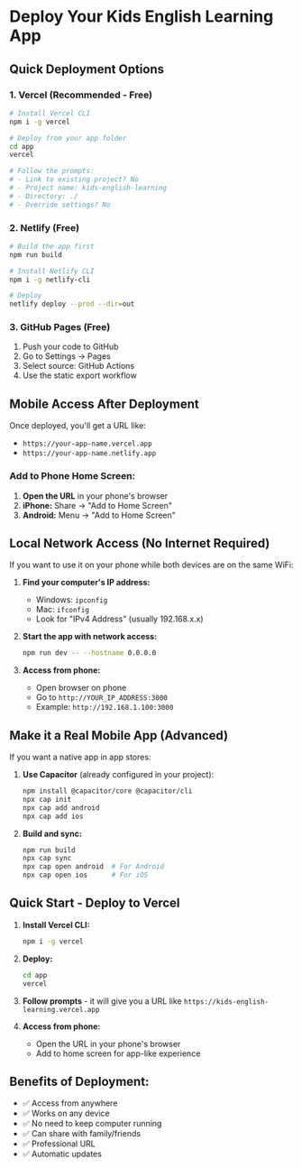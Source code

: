 # Deploy Your Kids English Learning App

## Quick Deployment Options

### 1. Vercel (Recommended - Free)
```bash
# Install Vercel CLI
npm i -g vercel

# Deploy from your app folder
cd app
vercel

# Follow the prompts:
# - Link to existing project? No
# - Project name: kids-english-learning
# - Directory: ./
# - Override settings? No
```

### 2. Netlify (Free)
```bash
# Build the app first
npm run build

# Install Netlify CLI
npm i -g netlify-cli

# Deploy
netlify deploy --prod --dir=out
```

### 3. GitHub Pages (Free)
1. Push your code to GitHub
2. Go to Settings → Pages
3. Select source: GitHub Actions
4. Use the static export workflow

## Mobile Access After Deployment

Once deployed, you'll get a URL like:
- `https://your-app-name.vercel.app`
- `https://your-app-name.netlify.app`

### Add to Phone Home Screen:
1. **Open the URL** in your phone's browser
2. **iPhone:** Share → "Add to Home Screen"
3. **Android:** Menu → "Add to Home Screen"

## Local Network Access (No Internet Required)

If you want to use it on your phone while both devices are on the same WiFi:

1. **Find your computer's IP address:**
   - Windows: `ipconfig`
   - Mac: `ifconfig`
   - Look for "IPv4 Address" (usually 192.168.x.x)

2. **Start the app with network access:**
   ```bash
   npm run dev -- --hostname 0.0.0.0
   ```

3. **Access from phone:**
   - Open browser on phone
   - Go to `http://YOUR_IP_ADDRESS:3000`
   - Example: `http://192.168.1.100:3000`

## Make it a Real Mobile App (Advanced)

If you want a native app in app stores:

1. **Use Capacitor** (already configured in your project):
   ```bash
   npm install @capacitor/core @capacitor/cli
   npx cap init
   npx cap add android
   npx cap add ios
   ```

2. **Build and sync:**
   ```bash
   npm run build
   npx cap sync
   npx cap open android  # For Android
   npx cap open ios      # For iOS
   ```

## Quick Start - Deploy to Vercel

1. **Install Vercel CLI:**
   ```bash
   npm i -g vercel
   ```

2. **Deploy:**
   ```bash
   cd app
   vercel
   ```

3. **Follow prompts** - it will give you a URL like `https://kids-english-learning.vercel.app`

4. **Access from phone:**
   - Open the URL in your phone's browser
   - Add to home screen for app-like experience

## Benefits of Deployment:
- ✅ Access from anywhere
- ✅ Works on any device
- ✅ No need to keep computer running
- ✅ Can share with family/friends
- ✅ Professional URL
- ✅ Automatic updates

